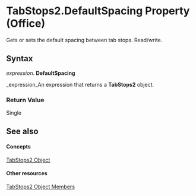 
# TabStops2.DefaultSpacing Property (Office)

Gets or sets the default spacing between tab stops. Read/write.


## Syntax

 _expression_. **DefaultSpacing**

 _expression_An expression that returns a  **TabStops2** object.


### Return Value

Single


## See also


#### Concepts


 [TabStops2 Object](1d1d8054-19eb-cd65-f37d-36e93e7fc347.md)
#### Other resources


 [TabStops2 Object Members](90c91c91-96eb-91d1-90f8-f41d2a6d2dd7.md)
